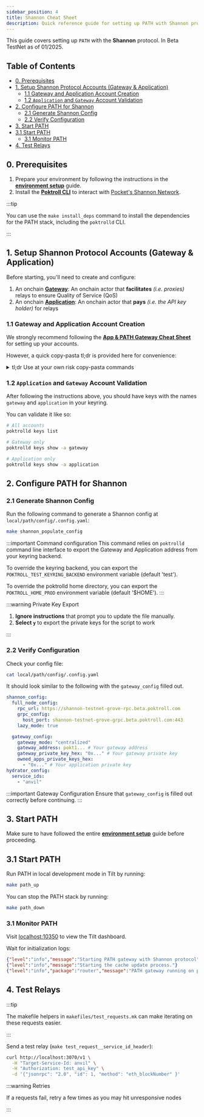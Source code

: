 ```yaml
---
sidebar_position: 4
title: Shannon Cheat Sheet
description: Quick reference guide for setting up PATH with Shannon protocol
---
```


This guide covers setting up `PATH` with the **Shannon** protocol. In Beta TestNet as of 01/2025.

## Table of Contents <!-- omit in toc -->

- [0. Prerequisites](#0-prerequisites)
- [1. Setup Shannon Protocol Accounts (Gateway \& Application)](#1-setup-shannon-protocol-accounts-gateway--application)
  - [1.1 Gateway and Application Account Creation](#11-gateway-and-application-account-creation)
  - [1.2 `Application` and `Gateway` Account Validation](#12-application-and-gateway-account-validation)
- [2. Configure PATH for Shannon](#2-configure-path-for-shannon)
  - [2.1 Generate Shannon Config](#21-generate-shannon-config)
  - [2.2 Verify Configuration](#22-verify-configuration)
- [3. Start PATH](#3-start-path)
- [3.1 Start PATH](#31-start-path)
  - [3.1 Monitor PATH](#31-monitor-path)
- [4. Test Relays](#4-test-relays)

## 0. Prerequisites

1. Prepare your environment by following the instructions in the [**environment setup**](./env_setup.md) guide.
2. Install the [**Poktroll CLI**](https://dev.poktroll.com/operate/user_guide/poktrolld_cli) to interact with [Pocket's Shannon Network](https://dev.poktroll.com).

:::tip

You can use the `make install_deps` command to install the dependencies for the PATH stack, including the `poktrolld` CLI.

:::

## 1. Setup Shannon Protocol Accounts (Gateway & Application)

Before starting, you'll need to create and configure:

1. An onchain [**Gateway**](https://docs.pokt.network/pokt-protocol/the-shannon-upgrade/shannon-actors/gateways): An onchain actor that **facilitates** _(i.e. proxies)_ relays to ensure Quality of Service (QoS)
2. An onchain [**Application**](https://docs.pokt.network/pokt-protocol/the-shannon-upgrade/shannon-actors/sovereign-applications): An onchain actor that **pays** _(i.e. the API key holder)_ for relays

### 1.1 Gateway and Application Account Creation

We strongly recommend following the [**App & PATH Gateway Cheat Sheet**](https://dev.poktroll.com/operate/cheat_sheets/gateway_cheatsheet) for setting up your accounts.

However, a quick copy-pasta tl;dr is provided here for convenience:

<details>

 <summary>tl;dr Use at your own risk copy-pasta commands</summary>

**Prepare a gateway stake config:**

```bash
cat <<EOF >>/tmp/stake_gateway_config.yaml
stake_amount: 1000000upokt
EOF
```

**Prepare an application stake config:**

```bash
cat <<EOF > /tmp/stake_app_config.yaml
stake_amount: 100000000upokt
service_ids:
- "F00C"
EOF
```

**Create gateway and application accounts in your keyring**

```bash
poktrolld keys add gateway
poktrolld keys add application
```

Fund the accounts by visiting the tools & faucets [here](https://dev.poktroll.com/explore/tools).

For **Grove employees only**, you can manually fund the accounts:

```bash
pkd_beta_tx tx bank send faucet_beta $(poktrolld keys show -a application) 6900000000042upokt
pkd_beta_tx tx bank send faucet_beta $(poktrolld keys show -a gateway) 6900000000042upokt
```

**Stake the gateway:**

```bash
poktrolld tx gateway stake-gateway \
 --config=/tmp/stake_gateway_config.yaml \
 --from=gateway --gas=auto --gas-prices=1upokt --gas-adjustment=1.5 --chain-id=pocket-beta \
 --node=https://shannon-testnet-grove-rpc.beta.poktroll.com \
 --yes
```

**Stake the application:**

```bash
poktrolld tx application stake-application \
 --config=/tmp/stake_app_config.yaml \
 --from=application --gas=auto --gas-prices=1upokt --gas-adjustment=1.5 --chain-id=pocket-beta \
 --node=https://shannon-testnet-grove-rpc.beta.poktroll.com \
 --yes
```

**Delegate from the application to the gateway:**

```bash
poktrolld tx application delegate-to-gateway $(poktrolld keys show -a gateway) \
 --from=application --gas=auto --gas-prices=1upokt --gas-adjustment=1.5 --chain-id=pocket-beta \
 --node=https://shannon-testnet-grove-rpc.beta.poktroll.com \
 --yes
```

</details>

### 1.2 `Application` and `Gateway` Account Validation

After following the instructions above, you should have keys with the names `gateway` and `application` in your keyring.

You can validate it like so:

```bash
# All accounts
poktrolld keys list

# Gateway only
poktrolld keys show -a gateway

# Application only
poktrolld keys show -a application
```

## 2. Configure PATH for Shannon

### 2.1 Generate Shannon Config

Run the following command to generate a Shannon config at `local/path/config/.config.yaml`:

```bash
make shannon_populate_config
```

:::important Command configuration
This command relies on `poktrolld` command line interface to export the Gateway and Application address from your keyring backend.

To override the keyring backend, you can export the `POKTROLL_TEST_KEYRING_BACKEND` environment variable (default 'test').

To override the poktrolld home directory, you can export the `POKTROLL_HOME_PROD` environment variable (default '$HOME').
:::

:::warning Private Key Export

1. **Ignore instructions** that prompt you to update the file manually.
2. **Select `y`** to export the private keys for the script to work

:::

### 2.2 Verify Configuration

Check your config file:

```bash
cat local/path/config/.config.yaml
```

It should look similar to the following with the `gateway_config` filled out.

```yaml
shannon_config:
  full_node_config:
    rpc_url: https://shannon-testnet-grove-rpc.beta.poktroll.com
    grpc_config:
      host_port: shannon-testnet-grove-grpc.beta.poktroll.com:443
    lazy_mode: true

  gateway_config:
    gateway_mode: "centralized"
    gateway_address: pokt1... # Your gateway address
    gateway_private_key_hex: "0x..." # Your gateway private key
    owned_apps_private_keys_hex:
      - "0x..." # Your application private key
hydrator_config:
  service_ids:
    - "anvil"
```

:::important Gateway Configuration
Ensure that `gateway_config` is filled out correctly before continuing.
:::

## 3. Start PATH

Make sure to have followed the entire [**environment setup**](./env_setup.md) guide before proceeding.

## 3.1 Start PATH

Run PATH in local development mode in Tilt by running:

```bash
make path_up
```

You can stop the PATH stack by running:

```bash
make path_down
```

### 3.1 Monitor PATH

Visit [localhost:10350](<http://localhost:10350/r/(all)/overview>) to view the Tilt dashboard.

Wait for initialization logs:

```json
{"level":"info","message":"Starting PATH gateway with Shannon protocol"}
{"level":"info","message":"Starting the cache update process."}
{"level":"info","package":"router","message":"PATH gateway running on port 3069"}
```

<!-- TODO_IN_THIS_PR(@commoddity): add screenshot of Tilt dashboard -->

## 4. Test Relays

:::tip

The makefile helpers in `makefiles/test_requests.mk` can make iterating on these requests easier.

:::

Send a test relay (`make test_request__service_id_header`):

```bash
curl http://localhost:3070/v1 \
  -H "Target-Service-Id: anvil" \
  -H "Authorization: test_api_key" \
  -d '{"jsonrpc": "2.0", "id": 1, "method": "eth_blockNumber" }'
```

:::warning Retries

If a requests fail, retry a few times as you may hit unresponsive nodes

:::
